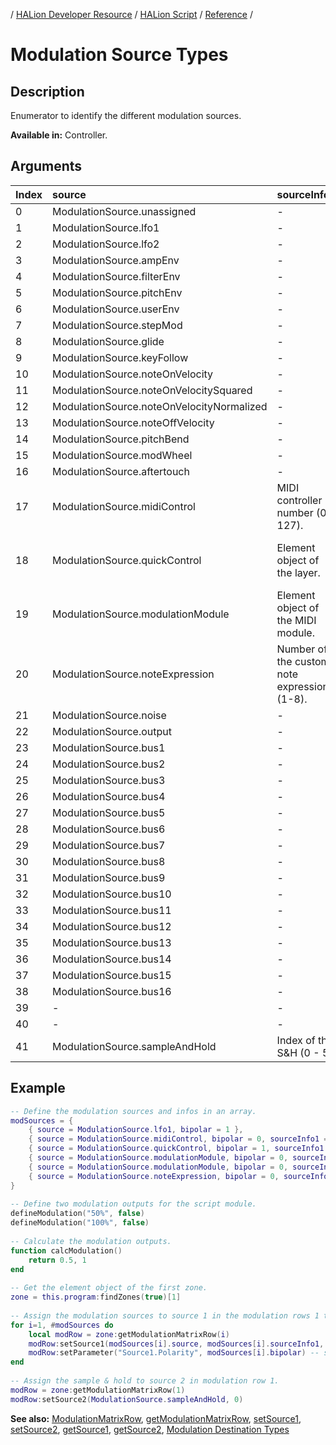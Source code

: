 / [HALion Developer Resource](../../HALion-Developer-Resource.md) / [HALion Script](./HALion-Script.md) / [Reference](./Reference.md) /

# Modulation Source Types

## Description

Enumerator to identify the different modulation sources.

**Available in:** Controller.

## Arguments

|Index|source|sourceInfo1|sourceInfo2|Comment|
|:-|:-|:-|:-|:-|
|0|ModulationSource.unassigned|-|-||
|1|ModulationSource.lfo1|-|-||
|2|ModulationSource.lfo2|-|-||
|3|ModulationSource.ampEnv|-|-||
|4|ModulationSource.filterEnv|-|-||
|5|ModulationSource.pitchEnv|-|-||
|6|ModulationSource.userEnv|-|-||
|7|ModulationSource.stepMod|-|-||
|8|ModulationSource.glide|-|-||
|9|ModulationSource.keyFollow|-|-||
|10|ModulationSource.noteOnVelocity|-|-||
|11|ModulationSource.noteOnVelocitySquared|-|-||
|12|ModulationSource.noteOnVelocityNormalized|-|-||
|13|ModulationSource.noteOffVelocity|-|-||
|14|ModulationSource.pitchBend|-|-||
|15|ModulationSource.modWheel|-|-||
|16|ModulationSource.aftertouch|-|-||
|17|ModulationSource.midiControl|MIDI controller number (0 - 127).|-||
|18|ModulationSource.quickControl|Element object of the layer.|Index of the quick control (1 - 11).|| 
|19|ModulationSource.modulationModule|Element object of the MIDI module.|Number of the output channel.||
|20|ModulationSource.noteExpression|Number of the custom note expression (1-8).|-||
|21|ModulationSource.noise|-|-||
|22|ModulationSource.output|-|-||
|23|ModulationSource.bus1|-|-||
|24|ModulationSource.bus2|-|-||
|25|ModulationSource.bus3|-|-||
|26|ModulationSource.bus4|-|-||
|27|ModulationSource.bus5|-|-||
|28|ModulationSource.bus6|-|-||
|29|ModulationSource.bus7|-|-||
|30|ModulationSource.bus8|-|-||
|31|ModulationSource.bus9|-|-||
|32|ModulationSource.bus10|-|-||
|33|ModulationSource.bus11|-|-||
|34|ModulationSource.bus12|-|-||
|35|ModulationSource.bus13|-|-||
|36|ModulationSource.bus14|-|-||
|37|ModulationSource.bus15|-|-||
|38|ModulationSource.bus16|-|-||
|39|-|-|-||
|40|-|-|-||
|41|ModulationSource.sampleAndHold|Index of the S&H (0 - 5).|-|Source 2 only.|

## Example

```lua
-- Define the modulation sources and infos in an array.
modSources = {
    { source = ModulationSource.lfo1, bipolar = 1 },
    { source = ModulationSource.midiControl, bipolar = 0, sourceInfo1 = 1 },
    { source = ModulationSource.quickControl, bipolar = 1, sourceInfo1 = this.program, sourceInfo2 = 1 },
    { source = ModulationSource.modulationModule, bipolar = 0, sourceInfo1 = this, sourceInfo2 = 1 },
    { source = ModulationSource.modulationModule, bipolar = 0, sourceInfo1 = this, sourceInfo2 = 2 },
    { source = ModulationSource.noteExpression, bipolar = 0, sourceInfo1 = 1 }
}
 
-- Define two modulation outputs for the script module.
defineModulation("50%", false)
defineModulation("100%", false)
 
-- Calculate the modulation outputs.
function calcModulation()
    return 0.5, 1
end
 
-- Get the element object of the first zone.
zone = this.program:findZones(true)[1]
 
-- Assign the modulation sources to source 1 in the modulation rows 1 to 6.
for i=1, #modSources do
    local modRow = zone:getModulationMatrixRow(i)
    modRow:setSource1(modSources[i].source, modSources[i].sourceInfo1, modSources[i].sourceInfo2)
    modRow:setParameter("Source1.Polarity", modSources[i].bipolar) -- set the default polarity of the source
end
 
-- Assign the sample & hold to source 2 in modulation row 1.
modRow = zone:getModulationMatrixRow(1)
modRow:setSource2(ModulationSource.sampleAndHold, 0)
```

**See also:** [ModulationMatrixRow](./ModulationMatrixRow.md), [getModulationMatrixRow](./getModulationMatrixRow.md), [setSource1](./setSource1.md), [setSource2](./setSource2.md), [getSource1](./getSource1.md), [getSource2](./getSource2.md), [Modulation Destination Types](./Modulation-Destination-Types.md)